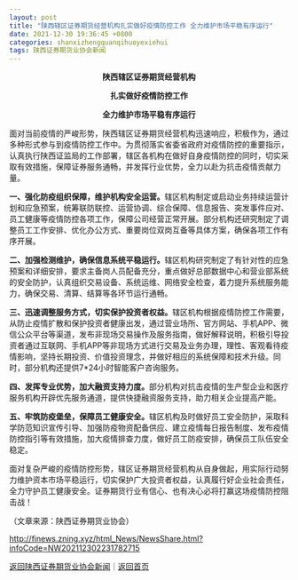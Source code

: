 ```yaml
---
layout: post
title: "陕西辖区证券期货经营机构扎实做好疫情防控工作 全力维护市场平稳有序运行"
date: 2021-12-30 19:36:45 +0800
categories: shanxizhengquanqihuoyexiehui
tags: 陕西证券期货业协会新闻
---
```

<p style="text-align:center;"><strong>陕西辖区证券期货经营机构</strong></p><p style="text-align:center;"><strong>扎实做好疫情防控工作</strong></p><p style="text-align:center;"><strong>全力维护市场平稳有序运行</strong></p><p>面对当前疫情的严峻形势，陕西辖区证券期货经营机构迅速响应，积极作为，通过多种形式参与到疫情防控工作中。为贯彻落实省委省政府对疫情防控的重要指示，认真执行陕西证监局的工作部署，辖区各机构在做好自身疫情防控的同时，切实采取有效措施，保障证券服务通畅，并发挥行业优势，全力以赴为抗击疫情贡献力量。</p><p><strong>一、强化防疫组织保障，维护机构安全运营。</strong>辖区机构制定或启动业务持续运营计划和应急预案，统筹联防联控、运营协调、综合保障、信息报告、突发事件应对、员工健康等疫情防控各项工作，保障公司经营正常开展。部分机构还研究制定了调整员工工作安排、优化办公方式、重要岗位双岗互备等具体方案，确保各项工作有序开展。</p><p><strong>二、加强检测维护，确保信息系统平稳运行。</strong>辖区机构研究制定了有针对性的应急预案和详细安排，要求主备岗人员配备充分，重点做好总部数据中心和营业部系统的安全防护，认真组织交易设备、系统运维、网络安全检查，着力提升系统服务能力，确保交易、清算、结算等各环节运行通畅。</p><p><strong>三、迅速调整服务方式，切实保护投资者权益。</strong>辖区机构根据疫情防控工作需要，从防止疫情扩散和保护投资者健康出发，通过营业场所、官方网站、手机APP、微信公众平台等渠道，发布非现场交易操作及服务指南，做好解释说明，积极引导投资者通过互联网、手机APP等非现场方式进行交易及业务办理，理性、客观看待疫情影响，坚持长期投资、价值投资理念，并做好相应的系统保障和技术升级。同时，部分机构还提供7*24小时智能客户咨询服务。</p><p><strong>四、发挥专业优势，加大融资支持力度。</strong>部分机构对抗击疫情的生产型企业和医疗服务机构开辟优先服务通道，提供快捷融资服务支持，助力相关企业提高产能。</p><p><strong>五、牢筑防疫堡垒，保障员工健康安全。</strong>辖区机构及时做好员工安全防护，采取科学防范知识宣传引导、加强防疫物资配备供应、建立疫情每日报告制度、发布疫情防控指引等有效措施，加大疫情排查力度，做好员工防疫安排，确保员工队伍安全稳定。</p><p>面对复杂严峻的疫情防控形势，辖区证券期货经营机构从自身做起，用实际行动努力维护资本市场平稳运行，切实保护广大投资者权益，认真履行好企业社会责任，全力守护员工健康安全。证券期货行业有信心、也有决心必将打赢这场疫情防控阻击战！</p><p class="em_media">（文章来源：陕西证券期货业协会）</p>

<http://finews.zning.xyz/html_News/NewsShare.html?infoCode=NW202112302231782715>

[返回陕西证券期货业协会新闻](//finews.withounder.com/category/shanxizhengquanqihuoyexiehui.html)｜[返回首页](//finews.withounder.com/)